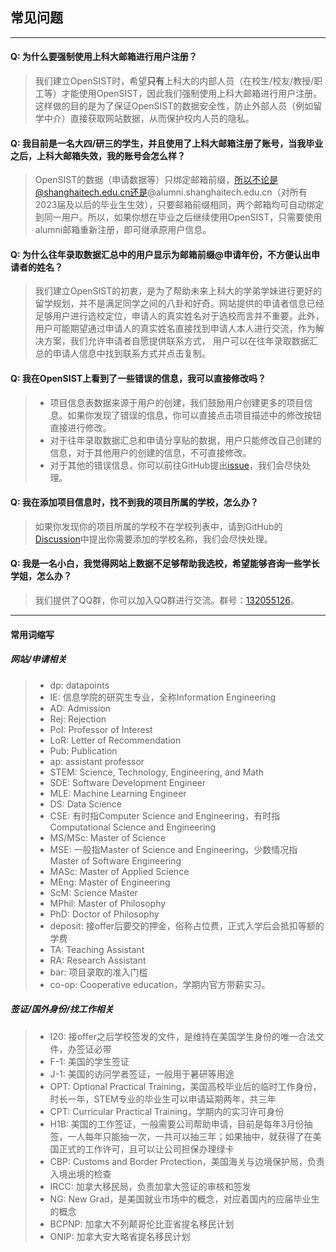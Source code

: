 ## 常见问题

---

#### Q: 为什么要强制使用上科大邮箱进行用户注册？
> 我们建立OpenSIST时，希望**只有**上科大的内部人员（在校生/校友/教授/职工等）才能使用OpenSIST，因此我们强制使用上科大邮箱进行用户注册。这样做的目的是为了保证OpenSIST的数据安全性，防止外部人员（例如留学中介）直接获取网站数据，从而保护校内人员的隐私。
#### Q: 我目前是一名大四/研三的学生，并且使用了上科大邮箱注册了账号，当我毕业之后，上科大邮箱失效，我的账号会怎么样？
> OpenSIST的数据（申请数据等）只绑定邮箱前缀，所以不论是@shanghaitech.edu.cn还是@alumni.shanghaitech.edu.cn（对所有2023届及以后的毕业生生效），只要邮箱前缀相同，两个邮箱均可自动绑定到同一用户。所以，如果你想在毕业之后继续使用OpenSIST，只需要使用alumni邮箱重新注册，即可继承原用户信息。
#### Q: 为什么往年录取数据汇总中的用户显示为邮箱前缀@申请年份，不方便认出申请者的姓名？
> 我们建立OpenSIST的初衷，是为了帮助未来上科大的学弟学妹进行更好的留学规划，并不是满足同学之间的八卦和好奇。网站提供的申请者信息已经足够用户进行选校定位，申请人的真实姓名对于选校而言并不重要。此外，用户可能期望通过申请人的真实姓名直接找到申请人本人进行交流，作为解决方案，我们允许申请者自愿提供联系方式， 用户可以在往年录取数据汇总的申请人信息中找到联系方式并点击复制。
#### Q: 我在OpenSIST上看到了一些错误的信息，我可以直接修改吗？
> * 项目信息表数据来源于用户的创建，我们鼓励用户创建更多的项目信息。如果你发现了错误的信息，你可以直接点击项目描述中的修改按钮直接进行修改。
> * 对于往年录取数据汇总和申请分享贴的数据，用户只能修改自己创建的信息，对于其他用户的创建的信息，不可直接修改。
> * 对于其他的错误信息，你可以前往GitHub提出[issue](https://github.com/OpenSIST/OpenSIST.github.io/issues)，我们会尽快处理。
#### Q: 我在添加项目信息时，找不到我的项目所属的学校，怎么办？
> 如果你发现你的项目所属的学校不在学校列表中，请到GitHub的[Discussion](https://github.com/orgs/OpenSIST/discussions/23)中提出你需要添加的学校名称，我们会尽快处理。
#### Q: 我是一名小白，我觉得网站上数据不足够帮助我选校，希望能够咨询一些学长学姐，怎么办？
> 我们提供了QQ群，你可以加入QQ群进行交流。群号：[132055126](http://qm.qq.com/cgi-bin/qm/qr?_wv=1027&k=8WAM3ZWxdfZYR0RsfOYBkvqyZMGIe6OY&authKey=wdhr9%2FDihgHL4iFbUTjw8x0h6R2SNyVNfxszrzKtRMV3Ytr10IC8kZpPU7e%2Bwdwx&noverify=0&group_code=132055126)。

---
#### 常用词缩写
##### 网站/申请相关
> - dp: datapoints
> - IE: 信息学院的研究生专业，全称Information Engineering
> - AD: Admission
> - Rej: Rejection
> - PoI: Professor of Interest
> - LoR: Letter of Recommendation
> - Pub: Publication
> - ap: assistant professor
> - STEM: Science, Technology, Engineering, and Math
> - SDE: Software Development Engineer
> - MLE: Machine Learning Engineer
> - DS: Data Science
> - CSE: 有时指Computer Science and Engineering，有时指Computational Science and Engineering
> - MS/MSc: Master of Science
> - MSE: 一般指Master of Science and Engineering，少数情况指Master of Software Engineering
> - MASc: Master of Applied Science
> - MEng: Master of Engineering
> - ScM: Science Master
> - MPhil: Master of Philosophy
> - PhD: Doctor of Philosophy
> - deposit: 接offer后要交的押金，俗称占位费，正式入学后会抵扣等额的学费
> - TA: Teaching Assistant
> - RA: Research Assistant
> - bar: 项目录取的准入门槛
> - co-op: Cooperative education，学期内官方带薪实习。
##### 签证/国外身份/找工作相关
> - I20: 接offer之后学校签发的文件，是维持在美国学生身份的唯一合法文件，办签证必带
> - F-1: 美国的学生签证
> - J-1: 美国的访问学者签证，一般用于暑研等用途
> - OPT: Optional Practical Training，美国高校毕业后的临时工作身份，时长一年，STEM专业的毕业生可以申请延期两年，共三年
> - CPT: Curricular Practical Training，学期内的实习许可身份
> - H1B: 美国的工作签证，一般需要公司帮助申请，目前是每年3月份抽签，一人每年只能抽一次，一共可以抽三年；如果抽中，就获得了在美国正式的工作许可，且可以让公司担保办理绿卡
> - CBP: Customs and Border Protection，美国海关与边境保护局，负责入境出境的检查
> - IRCC: 加拿大移民局，负责加拿大签证的审核和签发
> - NG: New Grad，是美国就业市场中的概念，对应着国内的应届毕业生的概念
> - BCPNP: 加拿大不列颠哥伦比亚省提名移民计划
> - ONIP: 加拿大安大略省提名移民计划
